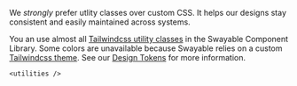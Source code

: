 We _strongly_ prefer utlity classes over custom CSS. It helps our designs stay consistent and easily maintained across systems.

You an use almost all [Tailwindcss utility classes](//tailwindcss.com/docs/utility-first) in the Swayable Component Library. Some colors are unavailable because Swayable relies on a custom [Tailwindcss theme](//tailwindcss.com/docs/theme). See our [Design Tokens](/#/Design%20Tokens) for more information.


```
<utilities />
```